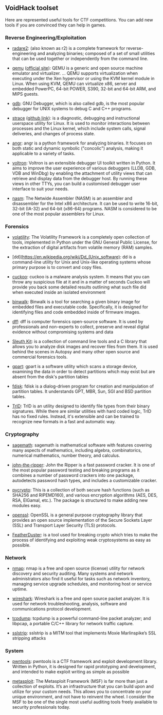 ## VoidHack toolset
Here are represented useful tools for CTF competitions. You can add new tools if you are convinced they can help in games.

### Reverse Engineering/Exploitation
- [radare2](https://github.com/radare/radare2): (also known as r2) is a complete framework for reverse-engineering and analyzing binaries; composed of a set of small utilities that can be used together or independently from the command line.

- [qemu](https://github.com/qemu/qemu) ([official site](http://www.qemu-project.org/)): QEMU is a generic and open source machine emulator and virtualizer. ... QEMU supports virtualization when executing under the Xen hypervisor or using the KVM kernel module in Linux. When using KVM, QEMU can virtualize x86, server and embedded PowerPC, 64-bit POWER, S390, 32-bit and 64-bit ARM, and MIPS guests.

- [gdb](https://www.sourceware.org/gdb/): GNU Debugger, which is also called gdb, is the most popular debugger for UNIX systems to debug C and C++ programs.

- [strace](http://man7.org/linux/man-pages/man1/strace.1.html) ([github link](https://github.com/strace/strace)): is a diagnostic, debugging and instructional userspace utility for Linux. It is used to monitor interactions between processes and the Linux kernel, which include system calls, signal deliveries, and changes of process state.

- [angr](http://angr.io/): angr is a python framework for analyzing binaries. It focuses on both static and dynamic symbolic ("concolic") analysis, making it applicable to a variety of tasks.

- [voltron](https://github.com/snare/voltron): Voltron is an extensible debugger UI toolkit written in Python. It aims to improve the user experience of various debuggers (LLDB, GDB, VDB and WinDbg) by enabling the attachment of utility views that can retrieve and display data from the debugger host. By running these views in other TTYs, you can build a customised debugger user interface to suit your needs.

- [nasm](http://www.nasm.us/): The Netwide Assembler (NASM) is an assembler and disassembler for the Intel x86 architecture. It can be used to write 16-bit, 32-bit (IA-32) and 64-bit (x86-64) programs. NASM is considered to be one of the most popular assemblers for Linux.


### Forensics
- [volatility](https://github.com/volatilityfoundation/volatility): The Volatility Framework is a completely open collection of tools, implemented in Python under the GNU General Public License, for the extraction of digital artifacts from volatile memory (RAM) samples.

- [dd](https://en.wikipedia.org/wiki/Dd_(Unix_software): dd is a command-line utility for Unix and Unix-like operating systems whose primary purpose is to convert and copy files.

- [cuckoo](https://github.com/cuckoosandbox/cuckoo): cuckoo is a malware analysis system. It means that you can throw any suspicious file at it and in a matter of seconds Cuckoo will provide you back some detailed results outlining what such file did when executed inside an isolated environment

- [binwalk](https://github.com/devttys0/binwalk): Binwalk is a tool for searching a given binary image for embedded files and executable code. Specifically, it is designed for identifying files and code embedded inside of firmware images.

- [dff](https://github.com/arxsys/dff): dff is computer forensics open-source software. It is used by professionals and non-experts to collect, preserve and reveal digital evidence without compromising systems and data

- [Sleuth Kit](https://www.sleuthkit.org/): is a collection of command line tools and a C library that allows you to analyze disk images and recover files from them. It is used behind the scenes in Autopsy and many other open source and commercial forensics tools.

- [gpart](https://github.com/baruch/gpart): gpart is a software utility which scans a storage device, examining the data in order to detect partitions which may exist but are absent from the disk's partition tables

- [fdisk](https://www.gnu.org/software/fdisk/): fdisk is a dialog-driven program for creation and manipulation of partition tables. It understands GPT, MBR, Sun, SGI and BSD partition tables.

- [TrID](http://mark0.net/soft-trid-e.html): TrID is an utility designed to identify file types from their binary signatures. While there are similar utilities with hard coded logic, TrID has no fixed rules. Instead, it's extensible and can be trained to recognize new formats in a fast and automatic way.


### Cryptography
- [sagemath](https://github.com/sagemath/sage): sagemath is mathematical software with features covering many aspects of mathematics, including algebra, combinatorics, numerical mathematics, number theory, and calculus.

- [john-the-ripper](https://github.com/magnumripper/JohnTheRipper/): John the Ripper is a fast password cracker. It is one of the most popular password testing and breaking programs as it combines a number of password crackers into one package, autodetects password hash types, and includes a customizable cracker.

- [pycrypto](https://pypi.python.org/pypi/pycrypto): This is a collection of both secure hash functions (such as SHA256 and RIPEMD160), and various encryption algorithms (AES, DES, RSA, ElGamal, etc.). The package is structured to make adding new modules easy.

- [openssl](https://www.openssl.org/): OpenSSL is a general purpose cryptography library that provides an open source implementation of the Secure Sockets Layer (SSL) and Transport Layer Security (TLS) protocols.

- [FeatherDuster](https://github.com/nccgroup/featherduster): is a tool used for breaking crypto which tries to make the process of identifying and exploiting weak cryptosystems as easy as possible.


### Network
- [nmap](https://nmap.org/): nmap is a free and open source (license) utility for network discovery and security auditing. Many systems and network administrators also find it useful for tasks such as network inventory, managing service upgrade schedules, and monitoring host or service uptime.

- [wireshark](https://www.wireshark.org/): Wireshark is a free and open source packet analyzer. It is used for network troubleshooting, analysis, software and communications protocol development.

- [tcpdump](http://www.tcpdump.org/): tcpdump is a powerful command-line packet analyzer; and libpcap, a portable C/C++ library for network traffic capture.

- [sslstrip](https://github.com/moxie0/sslstrip/): sslstrip is a MITM tool that implements Moxie Marlinspike’s SSL stripping attacks


### System
- [pwntools](https://github.com/Gallopsled/pwntools/): pwntools is a CTF framework and exploit development library. Written in Python, it is designed for rapid prototyping and development, and intended to make exploit writing as simple as possible

- [metasploit](https://github.com/rapid7/metasploit-framework): The Metasploit Framework (MSF) is far more than just a collection of exploits. It’s an infrastructure that you can build upon and utilize for your custom needs. This allows you to concentrate on your unique environment, and not have to reinvent the wheel. I consider the MSF to be one of the single most useful auditing tools freely available to security professionals today.
